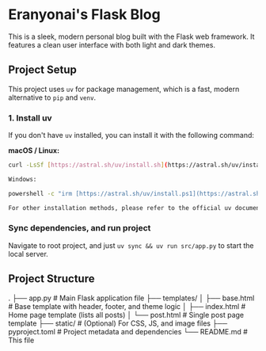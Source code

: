# Eranyonai's Flask Blog

This is a sleek, modern personal blog built with the Flask web framework. It features a clean user interface with both light and dark themes.

## Project Setup

This project uses `uv` for package management, which is a fast, modern alternative to `pip` and `venv`.

### 1. Install uv

If you don't have `uv` installed, you can install it with the following command:

**macOS / Linux:**
```bash
curl -LsSf [https://astral.sh/uv/install.sh](https://astral.sh/uv/install.sh) | sh

Windows:

powershell -c "irm [https://astral.sh/uv/install.ps1](https://astral.sh/uv/install.ps1) | iex"

For other installation methods, please refer to the official uv documentation.
```

### Sync dependencies, and run project
Navigate to root project, and just `uv sync && uv run src/app.py` to start the local server.

## Project Structure
.
├── app.py              # Main Flask application file
├── templates/
│   ├── base.html       # Base template with header, footer, and theme logic
│   ├── index.html      # Home page template (lists all posts)
│   └── post.html       # Single post page template
├── static/             # (Optional) For CSS, JS, and image files
├── pyproject.toml      # Project metadata and dependencies
└── README.md           # This file
